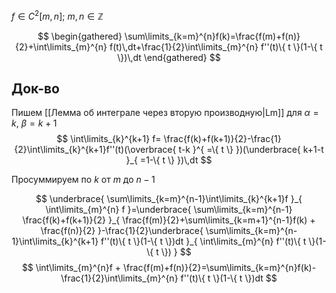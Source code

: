 $f \in C^{2}[m,n];\ m,n \in \mathbb{Z}$

$$
\begin{gathered}
\sum\limits_{k=m}^{n}f(k)=\frac{f(m)+f(n)}{2}+\int\limits_{m}^{n} f(t)\,dt+\frac{1}{2}\int\limits_{m}^{n} f''(t)\{ t \}(1-\{ t \})\,dt
\end{gathered}
$$
## Док-во

Пишем [[Лемма об интеграле через вторую производную|Lm]] для $\alpha=k,\ \beta=k+1$ 
$$
\int\limits_{k}^{k+1} f= \frac{f(k)+f(k+1)}{2}-\frac{1}{2}\int\limits_{k}^{k+1}f''(t)(\overbrace{ t-k }^{ =\{ t \} })(\underbrace{ k+1-t }_{ =1-\{ t \} })\,dt 
$$

Просуммируем по $k$ от $m$ до $n-1$

$$
\underbrace{ \sum\limits_{k=m}^{n-1}\int\limits_{k}^{k+1}f }_{ \int\limits_{m}^{n} f }=\underbrace{ \sum\limits_{k=m}^{n-1}  \frac{f(k)+f(k+1)}{2} }_{ \frac{f(m)}{2}+\sum\limits_{k=m+1}^{n-1}f(k) + \frac{f(n)}{2} }-\frac{1}{2}\underbrace{ \sum\limits_{k=m}^{n-1}\int\limits_{k}^{k+1} f''(t)\{ t \}(1-\{ t \})dt }_{ \int\limits_{m}^{n} f''(t)\{ t \}(1-\{ t \}) }
$$
$$
\int\limits_{m}^{n}f + \frac{f(m)+f(n)}{2}=\sum\limits_{k=m}^{n}f(k)-\frac{1}{2}\int\limits_{m}^{n} f''(t)\{ t \}(1-\{ t \})dt 
$$

